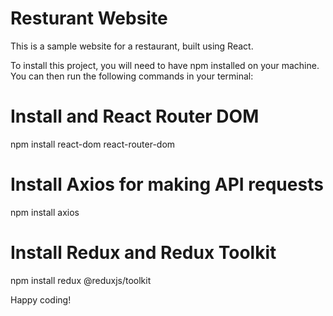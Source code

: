 # Resturant Website
This is a sample website for a restaurant, built using React.

To install this project, you will need to have npm installed on your machine. You can then run the following commands in your terminal:
 
 # Install and React Router DOM
npm install react-dom react-router-dom

# Install Axios for making API requests
npm install axios

# Install Redux and Redux Toolkit
npm install redux @reduxjs/toolkit

Happy coding!
